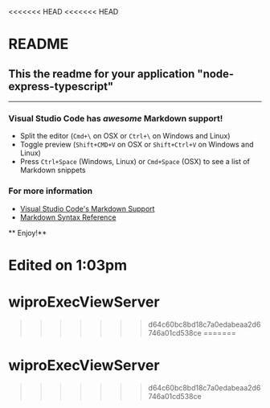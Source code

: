 <<<<<<< HEAD
<<<<<<< HEAD
# README
## This the readme for your application "node-express-typescript" 
-------------------
### Visual Studio Code has *awesome* Markdown support!

* Split the editor (`Cmd+\` on OSX or `Ctrl+\` on Windows and Linux)
* Toggle preview (`Shift+CMD+V` on OSX or `Shift+Ctrl+V` on Windows and Linux)
* Press `Ctrl+Space` (Windows, Linux) or `Cmd+Space` (OSX) to see a list of Markdown snippets

### For more information
* [Visual Studio Code's Markdown Support](http://code.visualstudio.com/docs/languages/markdown)
* [Markdown Syntax Reference](http://daringfireball.net)

** Enjoy!**

Edited on 1:03pm
=======
# wiproExecViewServer

>>>>>>> d64c60bc8bd18c7a0edabeaa2d6746a01cd538ce
=======
# wiproExecViewServer

>>>>>>> d64c60bc8bd18c7a0edabeaa2d6746a01cd538ce
